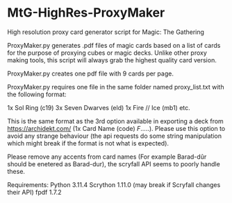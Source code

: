 # MtG-HighRes-ProxyMaker
High resolution proxy card generator script for Magic: The Gathering

ProxyMaker.py generates .pdf files of magic cards based on a list of cards for the purpose of proxying cubes or magic decks. Unlike other proxy making tools, this script will always grab the highest quality card version.

ProxyMaker.py creates one pdf file with 9 cards per page.

ProxyMaker.py requires one file in the same folder named proxy_list.txt with the following format:

1x Sol Ring (c19)
3x Seven Dwarves (eld)
1x Fire // Ice (mb1)
etc.

This is the same format as the 3rd option available in exporting a deck from https://archidekt.com/ (1x Card Name (code) *F*.....). Please use this option to avoid any strange behaviour (the api requests do some string manipulation which might break if the format is not what is expected).

Please remove any accents from card names (For example Barad-dûr should be enetered as Barad-dur), the scryfall API seems to poorly handle these.

Requirements:
Python 3.11.4
Scrython 1.11.0 (may break if Scryfall changes their API)
fpdf 1.7.2

